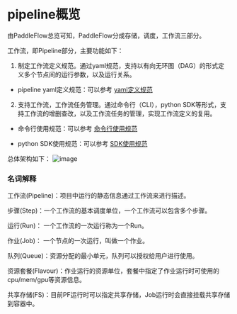 # pipeline概览

由PaddleFlow总览可知，PaddleFlow分成存储，调度，工作流三部分。

工作流，即Pipeline部分，主要功能如下：

1. 制定工作流定义规范。通过yaml规范，支持以有向无环图（DAG）的形式定义多个节点间的运行参数，以及运行关系。

- pipeline yaml定义规范：可以参考 [yaml定义规范]

2. 支持工作流，工作流任务管理。通过命令行（CLI），python SDK等形式，支持工作流的增删查改，以及工作流任务的管理，实现工作流定义的复用。

- 命令行使用规范：可以参考 [命令行使用规范]

- python SDK使用规范：可以参考 [SDK使用规范]

总体架构如下：
![image](https://user-images.githubusercontent.com/98313109/188802245-14388118-853c-4159-80fa-255cad414c1c.png)

### 名词解释

工作流(Pipeline)：项目中运行的静态信息通过工作流来进行描述。

步骤(Step)：一个工作流的基本调度单位，一个工作流可以包含多个步骤。

运行(Run)： 一个工作流的一次运行称为一个Run。

作业(Job)： 一个节点的一次运行，叫做一个作业。

队列(Queue)：资源分配的最小单元，队列可以授权给用户进行使用。

资源套餐(Flavour)：作业运行的资源单位，套餐中指定了作业运行时可使用的cpu/mem/gpu等资源信息。

共享存储(FS)：目前PF运行时可以指定共享存储，Job运行时会直接挂载共享存储到容器中。


[yaml定义规范]: /docs/zh_cn/reference/pipeline/yaml_definition
[命令行使用规范]: /docs/zh_cn/reference/client_command_reference.md
[SDK使用规范]: /docs/zh_cn/reference/sdk_reference/sdk_reference.md
